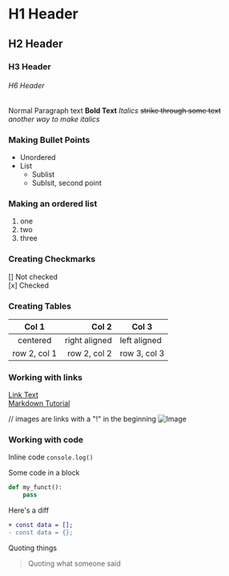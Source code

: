 # H1 Header
## H2 Header
### H3 Header
###### H6 Header

Normal Paragraph text
**Bold Text**
*Italics*
~~strike through some text~~  
_another way to make italics_ 


### Making Bullet Points  
- Unordered
- List
  - Sublist
  - Sublsit, second point  


### Making an ordered list  
1. one
1. two
1. three  


### Creating Checkmarks
[] Not checked  
[x] Checked


### Creating Tables  
| Col 1 | Col 2 | Col 3 |
|:---:|---:|---|
|centered | right aligned | left aligned |
| row 2, col 1 | row 2, col 2 | row 3, col 3 |


### Working with links  
[Link Text](https://google.com)  
[Markdown Tutorial](https://www.markdownguide.org/basic-syntax/)

// images are links with a "!" in the beginning
![Image](https://url.com)  


### Working with code
Inline code ```console.log()```

Some code in a block
```python
def my_funct():
    pass
```

Here's a diff
```diff
+ const data = [];
- const data = {};
```

Quoting things
> Quoting what someone said  


